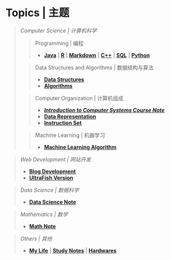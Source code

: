 # Topics | 主题

> *Computer Science | 计算机科学*
> 
>>Programming | 编程
> >- [**Java**](/java.md) | [**R**](/r.md) | [**Markdown**](/markdown.md) | [**C++**](/cpp.md) | [**SQL**](/sql.md) | [**Python**](/python.md)
> 
> >Data Structures and Algorithms | 数据结构与算法
> > - [**Data Structures**](/data-structures.md)  
> > - [**Algorithms**](/algorithms.md)  
> 
> >Computer Organization | 计算机组成
> > - [***Introduction to Computer Systems Course Note***](https://ultrafish.cn/2022/04/30/introduction-to-computer-systems-course-note/)  
> > - [**Data Representation**](/data-representation.md)  
> > - [**Instruction Set**](/instruction-set.md)  
> 
> >Machine Learning | 机器学习
> >- [**Machine Learning Algorithm**](/ml-algo.md)

> *Web Development | 网站开发*
> - [**Blog Development**](/blog-dev.md)  
> - [**UltraFish Version**](/ultrafish-ver.md)

> *Data Science | 数据科学*
>- [**Data Science Note**](/ds-note.md)

> *Mathematics | 数学*
>- [**Math Note**](/math-note.md)

> *Others | 其他*
>- [**My Life**](/life.md) | [**Study Notes**](/study-note.md) | [**Hardwares**](/hardware.md)
